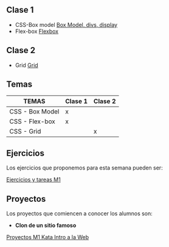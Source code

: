 ## Clase 1

- CSS-Box model  [Box Model, divs, display](https://docs.google.com/presentation/d/1QWrn5cTvg2z7nZb0rKPS4ncM9wjbsxWfhwV-8tScKB0/edit#slide=id.p)
- Flex-box  [Flexbox](https://docs.google.com/presentation/d/1r9foXbjHQ35nMereFxDLpe_BuX1RmjBH3OpGOM1WYH4/edit#slide=id.gf4a10f75c0_0_7)

## Clase 2

- Grid [Grid](https://docs.google.com/presentation/d/1Vyk6mGUcoCT2ieOIKfKK5ea9h-dXQMUzNLrVvi6jAes/edit#slide=id.g11bfa866a07_1_0)


## Temas
|TEMAS   | Clase 1| Clase 2|
|---|---|---|
|CSS - Box Model|x||
|CSS - Flex-box|x||
|CSS - Grid||x|

## Ejercicios
Los ejercicios que proponemos para esta semana pueden ser:

[Ejercicios y tareas M1](/Ejercicios%20y%20tareas/Ejercicios%20y%20tareas%20M1.md)

## Proyectos
Los proyectos que comiencen a conocer los alumnos son: 
- **Clon de un sitio famoso** 

[Proyectos M1 Kata Intro a la Web](/Proyectos/Proyectos%20M1%20Kata%20Intro%20a%20la%20Web.md)
